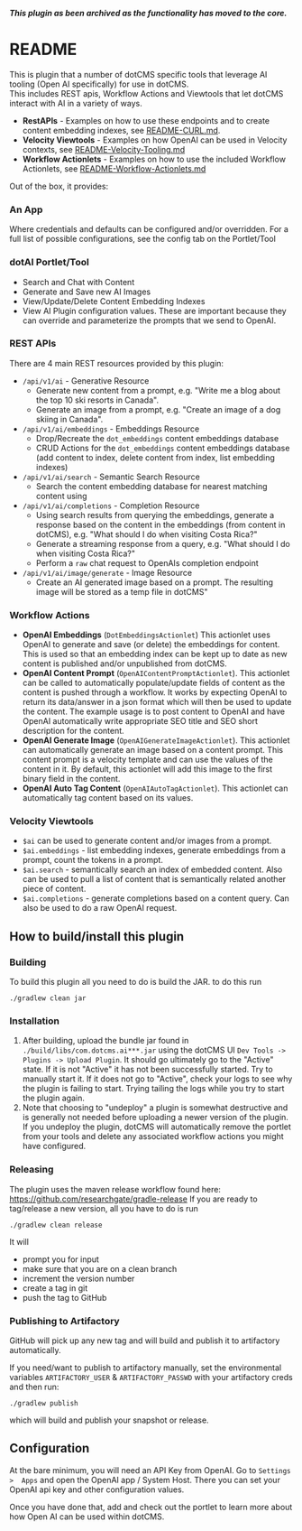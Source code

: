 ***This plugin as been archived as the functionality has moved to the core.***

# README

This is plugin that a number of dotCMS specific tools that leverage AI tooling (Open AI specifically) for use in dotCMS.  
This includes REST apis, Workflow Actions and Viewtools that let dotCMS interact with AI in a variety of ways.  

* **RestAPIs**  - Examples on how to use these endpoints and to create content embedding indexes, see 
[README-CURL.md](README-CURL.md). 
* **Velocity Viewtools** - Examples on how OpenAI can be used in Velocity contexts, see [README-Velocity-Tooling.md](README-Velocity-Tooling.md)
* **Workflow Actionlets** - Examples on how to use the included Workflow Actionlets, see [README-Workflow-Actionlets.md](README-Workflow-Actionlets.md)


Out of the box, it provides:
### An App
  Where credentials and defaults can be configured and/or overridden.  For a full list of possible configurations, see the config tab on the Portlet/Tool
### dotAI Portlet/Tool
  - Search and Chat with Content
  - Generate and Save new AI Images
  - View/Update/Delete Content Embedding Indexes
  - View AI Plugin configuration values.  These are important because they can override and parameterize the prompts that we send to OpenAI.
### REST APIs
  There are 4 main REST resources provided by this plugin:
  - `/api/v1/ai` - Generative Resource
    - Generate new content from a prompt, e.g. "Write me a blog about the top 10 ski resorts in Canada".
    - Generate an image from a prompt, e.g.  "Create an image of a dog skiing in Canada".
  - `/api/v1/ai/embeddings` - Embeddings Resource
    - Drop/Recreate the `dot_embeddings` content embeddings database
    - CRUD Actions for the `dot_embeddings` content embeddings database (add content to index, delete content from index, list embedding indexes)
  - `/api/v1/ai/search` - Semantic Search Resource
    - Search the content embedding database for nearest matching content using 
  - `/api/v1/ai/completions` - Completion Resource
    - Using search results from querying the embeddings, generate a response based on the content in the embeddings (from content in dotCMS), e.g.  "What should I do when visiting Costa Rica?"
    - Generate a streaming response from a query, e.g.  "What should I do when visiting Costa Rica?"
    - Perform a `raw` chat request to OpenAIs completion endpoint
- `/api/v1/ai/image/generate` - Image Resource
    - Create an AI generated image based on a prompt.  The resulting image will be stored as a temp file in dotCMS"

### Workflow Actions
  - **OpenAI Embeddings** (`DotEmbeddingsActionlet`)  This actionlet uses OpenAI to generate and save (or delete) the embeddings for content.  This is used so that an embedding index can be kept up to date as new content is published and/or unpublished from dotCMS.
  - **OpenAI Content Prompt** (`OpenAIContentPromptActionlet`).  This actionlet can be called to automatically populate/update fields of content as the content is pushed through a workflow.  It works by expecting OpenAI to return its data/answer in a json format which will then be used to update the content.  The example usage is to post content to OpenAI and have OpenAI automatically write appropriate SEO title and SEO short description for the content.
  - **OpenAI Generate Image** (`OpenAIGenerateImageActionlet`).  This actionlet can automatically generate an image based on a content prompt.  This content prompt is a velocity template and can use the values of the content in it.  By default, this actionlet will add this image to the first binary field in the content.
  - **OpenAI Auto Tag Content** (`OpenAIAutoTagActionlet`).  This actionlet can automatically tag content based on its values.

### Velocity Viewtools
  - `$ai` can be used to generate content and/or images from a prompt.
  - `$ai.embeddings` - list embedding indexes, generate embeddings from a prompt, count the tokens in a prompt.  
  - `$ai.search` - semantically search an index of embedded content.  Also can be used to pull a list of content that is semantically related another piece of content.
  - `$ai.completions` - generate completions based on a content query.  Can also be used to do a raw OpenAI request.






## How to build/install this plugin
### Building
To build this plugin all you need to do is build the JAR. to do this run
```
./gradlew clean jar
```

### Installation
1. After building, upload the bundle jar found in `./build/libs/com.dotcms.ai***.jar` using the dotCMS UI `Dev Tools -> Plugins -> Upload Plugin`.  It should go ultimately go to the "Active" state.  If it is not "Active" it has not been successfully started.  Try to manually start it.  If it does not go to "Active", check your logs to see why the plugin is failing to start.  Trying tailing the logs while you try to start the plugin again.
3. Note that choosing to "undeploy" a plugin is somewhat destructive and is generally not needed before uploading a newer version of the plugin. If you undeploy the plugin, dotCMS will automatically remove the portlet from your tools and delete any associated workflow actions you might have configured. 

### Releasing
The plugin uses the maven release workflow found here: https://github.com/researchgate/gradle-release
If you are ready to tag/release a new version, all you have to do is run


```
./gradlew clean release
```
It will 
- prompt you for input
- make sure that you are on a clean branch
- increment the version number
- create a tag in git
- push the tag to GitHub

### Publishing to Artifactory
GitHub will pick up any new tag and will build and publish it to artifactory automatically.

If you need/want to publish to artifactory manually, set the environmental variables `ARTIFACTORY_USER` & `ARTIFACTORY_PASSWD` with your artifactory creds and then run:
```
./gradlew publish
```
which will build and publish your snapshot or release.


## Configuration
At the bare minimum, you will need an API Key from OpenAI. Go to `Settings >  Apps` and open the OpenAI app / System Host.  There you can set your OpenAI api key and other configuration values.

Once you have done that, add and check out the portlet to learn more about how Open AI can be used within dotCMS.
